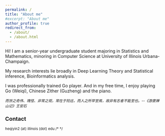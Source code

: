 ```yaml
---
permalink: /
title: "About me"
#excerpt: "About me"
author_profile: true
redirect_from: 
  - /about/
  - /about.html
---
```

Hi! I am a senior-year undergraduate student majoring in Statistics and Mathematics, minoring in Computer Science at University of Illinois Urbana-Champaign.

My research interests lie broadly in Deep Learning Theory and Statistical inference, Bioinformatics analysis.

I was professionally trained Go player. And in my free time, I enjoy playing Go (Weiqi), Chinese Zither (Guzheng) and the piano.

 <small>_而世之奇伟、瑰怪、非常之观，常在于险远，而人之所罕至焉，故非有志者不能至也。--《游褒禅山记》王安石_


Contact
------
heqiyin2 (at) illinois (dot) edu
/* <script type="text/javascript" id="clustrmaps" src="//clustrmaps.com/map_v2.js?d=w09oiLkpKqp3d-U6UUo4eojfST1MtU6A2LGtfbe55Ls&cl=ffffff&w=a"></script> */




